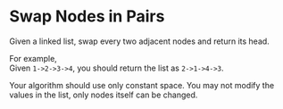# Swap Nodes in Pairs

Given a linked list, swap every two adjacent nodes and return its head.  

For example,  
Given `1->2->3->4`, you should return the list as `2->1->4->3`.  

Your algorithm should use only constant space. You may not modify the values in the list, only nodes itself can be changed.  



